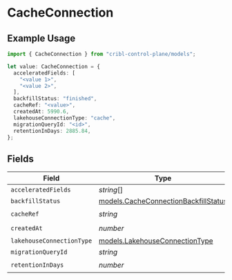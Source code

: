# CacheConnection

## Example Usage

```typescript
import { CacheConnection } from "cribl-control-plane/models";

let value: CacheConnection = {
  acceleratedFields: [
    "<value 1>",
    "<value 2>",
  ],
  backfillStatus: "finished",
  cacheRef: "<value>",
  createdAt: 5990.6,
  lakehouseConnectionType: "cache",
  migrationQueryId: "<id>",
  retentionInDays: 2885.84,
};
```

## Fields

| Field                                                                              | Type                                                                               | Required                                                                           | Description                                                                        |
| ---------------------------------------------------------------------------------- | ---------------------------------------------------------------------------------- | ---------------------------------------------------------------------------------- | ---------------------------------------------------------------------------------- |
| `acceleratedFields`                                                                | *string*[]                                                                         | :heavy_minus_sign:                                                                 | N/A                                                                                |
| `backfillStatus`                                                                   | [models.CacheConnectionBackfillStatus](../models/cacheconnectionbackfillstatus.md) | :heavy_minus_sign:                                                                 | N/A                                                                                |
| `cacheRef`                                                                         | *string*                                                                           | :heavy_check_mark:                                                                 | N/A                                                                                |
| `createdAt`                                                                        | *number*                                                                           | :heavy_check_mark:                                                                 | N/A                                                                                |
| `lakehouseConnectionType`                                                          | [models.LakehouseConnectionType](../models/lakehouseconnectiontype.md)             | :heavy_minus_sign:                                                                 | N/A                                                                                |
| `migrationQueryId`                                                                 | *string*                                                                           | :heavy_minus_sign:                                                                 | N/A                                                                                |
| `retentionInDays`                                                                  | *number*                                                                           | :heavy_check_mark:                                                                 | N/A                                                                                |